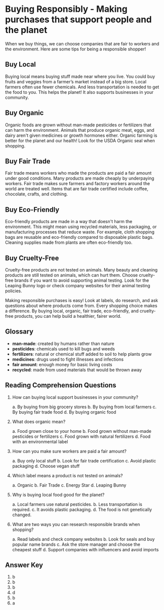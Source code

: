 # Buying Responsibly - Making purchases that support people and the planet

When we buy things, we can choose companies that are fair to workers and the environment. Here are some tips for being a responsible shopper!

## Buy Local

Buying local means buying stuff made near where you live. You could buy fruits and veggies from a farmer’s market instead of a big store. Local farmers often use fewer chemicals. And less transportation is needed to get the food to you. This helps the planet! It also supports businesses in your community.

## Buy Organic

Organic foods are grown without man-made pesticides or fertilizers that can harm the environment. Animals that produce organic meat, eggs, and dairy aren't given medicines or growth hormones either. Organic farming is better for the planet and our health! Look for the USDA Organic seal when shopping.

## Buy Fair Trade

Fair trade means workers who made the products are paid a fair amount under good conditions. Many products are made cheaply by underpaying workers. Fair trade makes sure farmers and factory workers around the world are treated well. Items that are fair trade certified include coffee, chocolate, crafts, and clothing.

## Buy Eco-Friendly

Eco-friendly products are made in a way that doesn't harm the environment. This might mean using recycled materials, less packaging, or manufacturing processes that reduce waste. For example, cloth shopping bags are reusable and eco-friendly compared to disposable plastic bags. Cleaning supplies made from plants are often eco-friendly too.

## Buy Cruelty-Free

Cruelty-free products are not tested on animals. Many beauty and cleaning products are still tested on animals, which can hurt them. Choose cruelty-free brands if you want to avoid supporting animal testing. Look for the Leaping Bunny logo or check company websites for their animal testing policies.

Making responsible purchases is easy! Look at labels, do research, and ask questions about where products come from. Every shopping choice makes a difference. By buying local, organic, fair trade, eco-friendly, and cruelty-free products, you can help build a healthier, fairer world.

## Glossary

- **man-made**: created by humans rather than nature
- **pesticides**: chemicals used to kill bugs and weeds
- **fertilizers**: natural or chemical stuff added to soil to help plants grow
- **medicines**: drugs used to fight illnesses and infections
- **fair amount**: enough money for basic living costs
- **recycled**: made from used materials that would be thrown away

## Reading Comprehension Questions

1. How can buying local support businesses in your community?

   a. By buying from big grocery stores
   b. By buying from local farmers
   c. By buying fair trade food
   d. By buying organic food

2. What does organic mean?

   a. Food grown close to your home
   b. Food grown without man-made pesticides or fertilizers
   c. Food grown with natural fertilizers
   d. Food with an environmental label

3. How can you make sure workers are paid a fair amount?

   a. Buy only local stuff
   b. Look for fair trade certification
   c. Avoid plastic packaging
   d. Choose vegan stuff

4. Which label means a product is not tested on animals?

   a. Organic
   b. Fair Trade
   c. Energy Star
   d. Leaping Bunny

5. Why is buying local food good for the planet?

   a. Local farmers use natural pesticides.
   b. Less transportation is required.
   c. It avoids plastic packaging.
   d. The food is not genetically changed.

6. What are two ways you can research responsible brands when shopping?

   a. Read labels and check company websites
   b. Look for seals and buy popular name brands
   c. Ask the store manager and choose the cheapest stuff
   d. Support companies with influencers and avoid imports

## Answer Key

1. b
2. b
3. b
4. d
5. b
6. a
